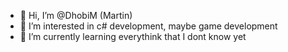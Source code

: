 - 👋 Hi, I’m @DhobiM (Martin)
- 👀 I’m interested in c# development, maybe game development
- 🌱 I’m currently learning everythink that I dont know yet
